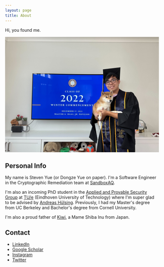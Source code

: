 ```yaml
---
layout: page
title: About
---
```


Hi, you found me.

![stevenyue](/assets/images/bio.jpg)

## Personal Info

My name is Steven Yue (or Dongze Yue on paper). I'm a Software Engineer in the Cryptographic Remediation team at [SandboxAQ](https://www.sandboxaq.com). 

I'm also an incoming PhD student in the [Applied and Provable Security Group](https://www.tue.nl/en/research/research-groups/applied-and-provable-security) at [TU/e](https://www.tue.nl/en/) (Eindhoven University of Technology) where I'm super glad to be advised by [Andreas Hülsing](https://huelsing.net/wordpress/). Previously, I had my Master's degree from UC Berkeley and Bachelor's degree from Cornell University.

I'm also a proud father of [Kiwi](https://www.instagram.com/kiwi.the.mame/), a Mame Shiba Inu from Japan.

## Contact
- [LinkedIn](https://www.linkedin.com/in/steven-dongze-yue/)
- [Google Scholar](https://scholar.google.com/citations?user=O8S5CREAAAAJ&hl=en)
- [Instagram](https://www.instagram.com/stevenyue/)
- [Twitter](https://twitter.com/StevenYue13)
